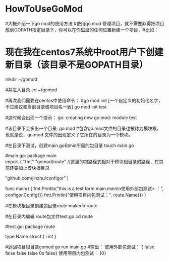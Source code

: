 # HowToUseGoMod
#大概介绍一下go mod的使用方法
#使用go mod 管理项目，就不需要非得把项目放到GOPATH指定目录下，你可以在你磁盘的任何位置新建一个项目，#比如：
#  现在我在centos7系统中root用户下创建新目录（该目录不是GOPATH目录）
mkdir ~/gomod

#并进入目录
cd ~/gomod

#再次我们需要在centos中使用命令：
#go mod init [一个自定义的初始化名字，不过建议和当前目录或项目名一致]
go mod init test

#这时候会出现一个提示：
go: creating new go.mod: module test

#该目录下会多出一个目录:
go.mod
#包含go.mod文件的目录也被称为模块根，也就是说，go.mod 文件的出现定义了它所在的目录为一个模块。

#在目录下测试，创建main.go和min所需的包目录
touch main.go

#main.go:
package main                                                 
import (
   "fmt"
   "gomod/route" //这里的包路径式相对于模块根目录的路径，在包前还要加上模块根目录
 
   "github.com/jinzhu/configor"
 )
 
 func main() {
   fmt.Println("this is a test form main.main\n使用外部包测试>    ：", configor.Config{})
   fmt.Println("使用项目内包测试：", route.Name{})
}


#在模块根目录创建包目录route
makedir route

#在目录内编辑 route包文件test.go
cd route

#test.go:
package route                                                
 
type Name struct {
  i int
}

#返回项目根目录gomod
go run main.go
#输出：
使用外部包测试： {  false false false false 0s <nil> false}
使用项目内包测试： {0}
